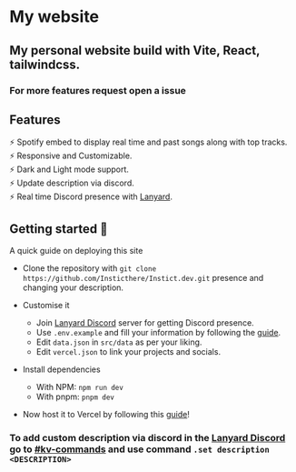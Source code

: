 # My website
## My personal website build with Vite, React, tailwindcss.
### For more features request open a issue

## Features


⚡️ Spotify embed to display real time and past songs along with top tracks.\
⚡️ Responsive and Customizable.\
⚡️ Dark and Light mode support.\
⚡️ Update description via discord.\
⚡️ Real time Discord presence with [Lanyard](https://github.com/Phineas/lanyard/).

## Getting started 🚀

A quick guide on deploying this site

- Clone the repository with `git clone https://github.com/Insticthere/Instict.dev.git`
presence and changing your description.
- Customise it
    - Join [Lanyard Discord](https://discord.gg/lanyard) server for getting Discord presence.
    - Use `.env.example` and fill your information by following the [guide](https://dev.to/einargudnig/spotify-now-playing-on-your-website-3026).
    - Edit `data.json` in `src/data` as per your liking.
    - Edit `vercel.json` to link your projects and socials.

- Install dependencies
    - With NPM: `npm run dev` 
    - With pnpm: `pnpm dev`



- Now host it to Vercel by following this [guide](https://vercel.com/guides/deploying-react-with-vercel)!

### To add custom description via discord in the [Lanyard Discord](https://discord.gg/lanyard) go to [#kv-commands](https://discord.com/channels/819285379982557265/911712979291086919) and use command `.set description <DESCRIPTION>`